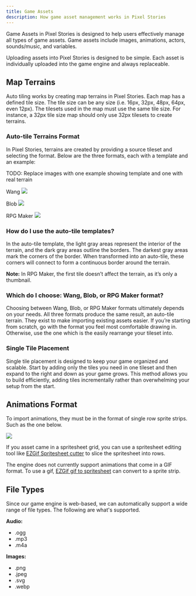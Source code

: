 ```yaml
---
title: Game Assets
description: How game asset management works in Pixel Stories
---
```


Game Assets in Pixel Stories is designed to help users effectively manage all types of game assets. Game assets include images, animations, actors, sounds/music, and variables.

Uploading assets into Pixel Stories is designed to be simple. Each asset is individually uploaded into the game engine and always replaceable.

## Map Terrains

Auto tiling works by creating map terrains in Pixel Stories. Each map has a defined tile size. The tile size can be any size (i.e. 16px, 32px, 48px, 64px, even 12px). The tilesets used in the map must use the same tile size. For instance, a 32px tile size map should only use 32px tilesets to create terrains.

### Auto-tile Terrains Format

In Pixel Stories, terrains are created by providing a source tileset and selecting the format. Below are the three formats, each with a template and an example:

TODO: Replace images with one example showing template and one with real terrain

<pixel-art>

<div style="max-width:400px;">

Wang
![](../../../assets/images/map-editor.png)

</div>

<div style="max-width:400px;">

Blob
![](../../../assets/images/map-editor.png)

</div>

<div style="max-width:400px;">

RPG Maker
![](../../../assets/images/map-editor.png)

</div>

### How do I use the auto-tile templates?

In the auto-tile template, the light gray areas represent the interior of the terrain, and the dark gray areas outline the borders. The darkest gray areas mark the corners of the border. When transformed into an auto-tile, these corners will connect to form a continuous border around the terrain.

**Note:** In RPG Maker, the first tile doesn’t affect the terrain, as it’s only a thumbnail.

### Which do I choose: Wang, Blob, or RPG Maker format?

Choosing between Wang, Blob, or RPG Maker formats ultimately depends on your needs. All three formats produce the same result, an auto-tile terrain. They exist to make importing existing assets easier. If you’re starting from scratch, go with the format you feel most comfortable drawing in. Otherwise, use the one which is the easily rearrange your tileset into.

### Single Tile Placement

Single tile placement is designed to keep your game organized and scalable. Start by adding only the tiles you need in one tileset and then expand to the right and down as your game grows. This method allows you to build efficiently, adding tiles incrementally rather than overwhelming your setup from the start.

## Animations Format

To import animations, they must be in the format of single row sprite strips. Such as the one below.

<pixel-art>

![](../../../assets/images/assets-3.png)

</pixel-art>

If you asset came in a spritesheet grid, you can use a spritesheet editing tool like [EZGif Spritesheet cutter](https://ezgif.com/sprite-cutter) to slice the spritesheet into rows.

The engine does not currently support animations that come in a GIF format. To use a gif, [EZGif gif to spritesheet](https://ezgif.com/gif-to-sprite) can convert to a sprite strip.

## File Types

Since our game engine is web-based, we can automatically support a wide range of file types. The following are what's supported.

**Audio:**

- .ogg
- .mp3
- .m4a

**Images:**

- .png
- .jpeg
- .svg
- .webp
